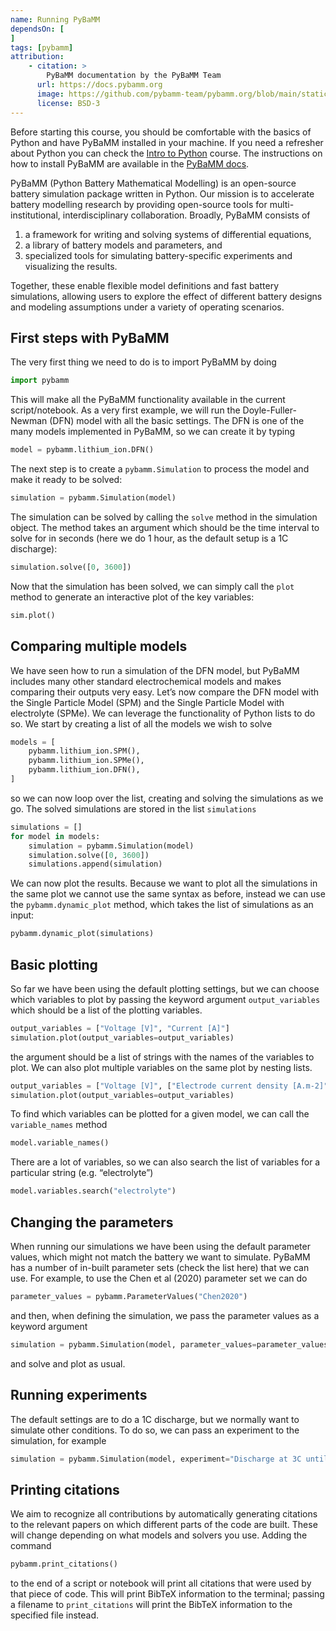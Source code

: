 ```yaml
---
name: Running PyBaMM
dependsOn: [
]
tags: [pybamm]
attribution: 
    - citation: >
        PyBaMM documentation by the PyBaMM Team
      url: https://docs.pybamm.org
      image: https://github.com/pybamm-team/pybamm.org/blob/main/static/images/pybamm_logo.svg
      license: BSD-3
---
```


Before starting this course, you should be comfortable with the basics of Python and have PyBaMM installed in your machine. If you need a refresher about Python you can check the [Intro to Python](/material/introductory_courses/python) course. The instructions on how to install PyBaMM are available in the [PyBaMM docs](https://docs.pybamm.org/en/latest/).

PyBaMM (Python Battery Mathematical Modelling) is an open-source battery simulation package written in Python. Our mission is to accelerate battery modelling research by providing open-source tools for multi-institutional, interdisciplinary collaboration. Broadly, PyBaMM consists of

1. a framework for writing and solving systems of differential equations,
2. a library of battery models and parameters, and
3. specialized tools for simulating battery-specific experiments and visualizing the results.

Together, these enable flexible model definitions and fast battery simulations, allowing users to explore the effect of different battery designs and modeling assumptions under a variety of operating scenarios.

## First steps with PyBaMM

The very first thing we need to do is to import PyBaMM by doing

```python
import pybamm
```

This will make all the PyBaMM functionality available in the current script/notebook. As a very first example, we will run the Doyle-Fuller-Newman (DFN) model with all the basic settings. The DFN is one of the many models implemented in PyBaMM, so we can create it by typing

```python
model = pybamm.lithium_ion.DFN()
```

The next step is to create a `pybamm.Simulation` to process the model and make it ready to be solved:

```python
simulation = pybamm.Simulation(model)
```

The simulation can be solved by calling the `solve` method in the simulation object. The method takes an argument which should be the time interval to solve for in seconds (here we do 1 hour, as the default setup is a 1C discharge):

```python
simulation.solve([0, 3600])
```

Now that the simulation has been solved, we can simply call the `plot` method to generate an interactive plot of the key variables:

```python
sim.plot()
```

## Comparing multiple models

We have seen how to run a simulation of the DFN model, but PyBaMM includes many other standard electrochemical models and makes comparing their outputs very easy. Let’s now compare the DFN model with the Single Particle Model (SPM) and the Single Particle Model with electrolyte (SPMe). We can leverage the functionality of Python lists to do so. We start by creating a list of all the models we wish to solve

```python
models = [
	pybamm.lithium_ion.SPM(),
	pybamm.lithium_ion.SPMe(),
	pybamm.lithium_ion.DFN(),
]
```

so we can now loop over the list, creating and solving the simulations as we go. The solved simulations are stored in the list `simulations`

```python
simulations = []
for model in models:
	simulation = pybamm.Simulation(model)
	simulation.solve([0, 3600])
	simulations.append(simulation)
```

We can now plot the results. Because we want to plot all the simulations in the same plot we cannot use the same syntax as before, instead we can use the `pybamm.dynamic_plot` method, which takes the list of simulations as an input:

```python
pybamm.dynamic_plot(simulations)
```

## Basic plotting

So far we have been using the default plotting settings, but we can choose which variables to plot by passing the keyword argument `output_variables` which should be a list of the plotting variables.

```python
output_variables = ["Voltage [V]", "Current [A]"]
simulation.plot(output_variables=output_variables)
```

the argument should be a list of strings with the names of the variables to plot. We can also plot multiple variables on the same plot by nesting lists.

```python
output_variables = ["Voltage [V]", ["Electrode current density [A.m-2]", "Electrolyte current density [A.m-2]"]]
simulation.plot(output_variables=output_variables)
```

To find which variables can be plotted for a given model, we can call the `variable_names` method

```python
model.variable_names()
```

There are a lot of variables, so we can also search the list of variables for a particular string (e.g. “electrolyte”)

```python
model.variables.search("electrolyte")
```

## Changing the parameters

When running our simulations we have been using the default parameter values, which might not match the battery we want to simulate. PyBaMM has a number of in-built parameter sets (check the list here) that we can use. For example, to use the Chen et al (2020) parameter set we can do

```python
parameter_values = pybamm.ParameterValues("Chen2020")
```

and then, when defining the simulation, we pass the parameter values as a keyword argument

```python
simulation = pybamm.Simulation(model, parameter_values=parameter_values)
```

and solve and plot as usual.

## Running experiments

The default settings are to do a 1C discharge, but we normally want to simulate other conditions. To do so, we can pass an experiment to the simulation, for example

```python
simulation = pybamm.Simulation(model, experiment="Discharge at 3C until 3.3 V")
```

## Printing citations
We aim to recognize all contributions by automatically generating citations to the relevant papers on which different parts of the code are built.
These will change depending on what models and solvers you use. Adding the command

```python
pybamm.print_citations()
```

to the end of a script or notebook will print all citations that were used by that piece of code. This will print BibTeX information to the terminal; passing a filename to `print_citations` will print the BibTeX information to the specified file instead.